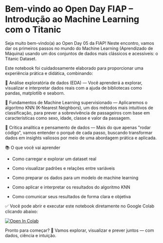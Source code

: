 # Bem-vindo ao Open Day FIAP – Introdução ao Machine Learning com o Titanic

Seja muito bem-vindo(a) ao Open Day 05 da FIAP! Neste encontro, vamos dar os primeiros passos no mundo do Machine Learning (Aprendizado de Máquina) usando um dos conjuntos de dados mais clássicos e acessíveis: o Titanic Dataset.

Este notebook foi cuidadosamente elaborado para proporcionar uma experiência prática e didática, combinando:

🔹 Análise exploratória de dados (EDA) — Você aprenderá a explorar, visualizar e interpretar dados reais com a ajuda de bibliotecas como pandas, matplotlib e seaborn.

🔹 Fundamentos de Machine Learning supervisionado — Aplicaremos o algoritmo KNN (K-Nearest Neighbors), um dos métodos mais intuitivos de classificação, para prever a sobrevivência de passageiros com base em características como sexo, idade, classe e valor da passagem.

🔹 Crítica analítica e pensamento de dados — Mais do que apenas "rodar código", vamos entender o porquê de cada passo, buscando transformar dados em insights valiosos por meio de uma abordagem prática e aplicada.

📚 O que você vai aprender

* Como carregar e explorar um dataset real

* Como visualizar padrões e relações entre variáveis

* Como preparar os dados para um modelo de machine learning

* Como aplicar e interpretar os resultados do algoritmo KNN

* Como comunicar seus resultados de forma clara e objetiva

✅ Você pode abrir e executar este notebook diretamente no Google Colab clicando abaixo:

[![Open In Colab](https://colab.research.google.com/assets/colab-badge.svg)](https://colab.research.google.com/github/FIAPON/open-day-2025/blob/main/ML_trad_titanic.ipynb)

Pronto para começar? 🚀
Vamos explorar, visualizar e prever juntos — com dados, ciência e intuição.